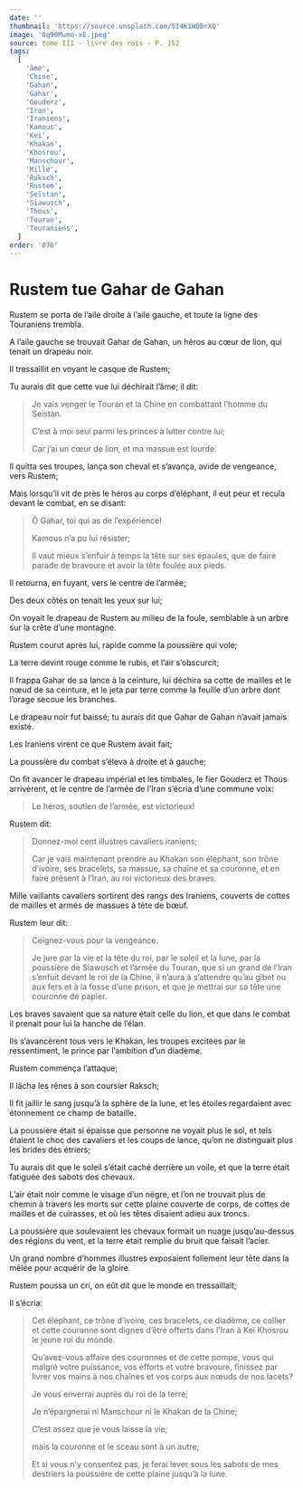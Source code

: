 ```yaml
---
date: ''
thumbnail: 'https://source.unsplash.com/5I4K1WQBrXQ'
image: '0q90Mumo-xE.jpeg'
source: tome III - livre des rois - P. 152
tags:
  [
    'âme',
    'Chine',
    'Gahan',
    'Gahar',
    'Gouderz',
    'Iran',
    'Iraniens',
    'Kamous',
    'Keï',
    'Khakan',
    'Khosrou',
    'Manschour',
    'Mille',
    'Raksch',
    'Rustem',
    'Seïstan',
    'Siawusch',
    'Thous',
    'Touran',
    'Touraniens',
  ]
order: '076'
---
```


# Rustem tue Gahar de Gahan

Rustem se porta de l’aile droite à l’aile gauche, et toute la ligne des Touraniens trembla.

A l’aile gauche se trouvait Gahar de Gahan, un héros au cœur de lion, qui tenait un drapeau noir.

Il tressaillit en voyant le casque de Rustem;

Tu aurais dit que cette vue lui déchirait l’âme; il dit:

> Je vais venger le Touran et la Chine en combattant l’homme du Seïstan.
>
> C’est à moi seul parmi les princes à lutter contre lui;
>
> Car j’ai un cœur de lion, et ma massue est lourde.

Il quitta ses troupes, lança son cheval et s’avança, avide de vengeance, vers Rustem;

Mais lorsqu’il vit de près le héros au corps d’éléphant, il eut peur et recula devant le combat, en se disant:

> Ô Gahar, toi qui as de l’expérience!
>
> Kamous n’a pu lui résister;
>
> Il vaut mieux s’enfuir à temps la tête sur ses épaules, que de faire parade de bravoure et avoir la tête foulée aux pieds.

Il retourna, en fuyant, vers le centre de l’armée;

Des deux côtés on tenait les yeux sur lui;

On voyait le drapeau de Rustem au milieu de la foule, semblable à un arbre sur la crête d’une montagne.

Rustem courut après lui, rapide comme la poussière qui vole;

La terre devint rouge comme le rubis, et l’air s’obscurcit;

Il frappa Gahar de sa lance à la ceinture, lui déchira sa cotte de mailles et le nœud de sa ceinture, et le jeta par terre comme la feuille d’un arbre dont l’orage secoue les branches.

Le drapeau noir fut baissé; tu aurais dit que Gahar de Gahan n’avait jamais existé.

Les Iraniens virent ce que Rustem avait fait;

La poussière du combat s’éleva à droite et à gauche;

On fit avancer le drapeau impérial et les timbales, le fier Gouderz et Thous arrivèrent, et le centre de l’armée de l’Iran s’écria d’une commune voix:

> Le héros, soutien de l’armée, est victorieux!

Rustem dit:

> Donnez-moi cent illustres cavaliers iraniens;
>
> Car je vais maintenant prendre au Khakan son éléphant, son trône d’ivoire, ses bracelets, sa massue, sa chaîne et sa couronne, et en faire présent à l’Iran, au roi victorieux des braves.

Mille vaillants cavaliers sortirent des rangs des Iraniens, couverts de cottes de mailles et armés de massues à tête de bœuf.

Rustem leur dit:

> Ceignez-vous pour la vengeance.
>
> Je jure par la vie et la tête du roi, par le soleil et la lune, par la poussière de Siawusch et l’armée du Touran, que si un grand de l’Iran s’enfuit devant le roi de la Chine, il n’aura à s’attendre qu’au gibet ou aux fers et à la fosse d’une prison, et que je mettrai sur sa tête une couronne de papier.

Les braves savaient que sa nature était celle du lion, et que dans le combat il prenait pour lui la hanche de l’élan.

Ils s’avancèrent tous vers le Khakan, les troupes excitées par le ressentiment, le prince par l’ambition d’un diadème.

Rustem commença l’attaque;

Il lâcha les rênes à son coursier Raksch;

Il fit jaillir le sang jusqu’à la sphère de la lune, et les étoiles regardaient avec étonnement ce champ de bataille.

La poussière était si épaisse que personne ne voyait plus le sol, et tels étaient le choc des cavaliers et les coups de lance, qu’on ne distinguait plus les brides des étriers;

Tu aurais dit que le soleil s’était caché derrière un voile, et que la terre était fatiguée des sabots des chevaux.

L’air était noir comme le visage d’un nègre, et l’on ne trouvait plus de chemin à travers les morts sur cette plaine couverte de corps, de cottes de mailles et de cuirasses, et où les têtes disaient adieu aux troncs.

La poussière que soulevaient les chevaux formait un nuage jusqu’au-dessus des régions du vent, et la terre était remplie du bruit que faisait l’acier.

Un grand nombre d’hommes illustres exposaient follement leur tête dans la mêlée pour acquérir de la gloire.

Rustem poussa un cri, on eût dit que le monde en tressaillait;

Il s’écria:

> Cet éléphant, ce trône d’ivoire, ces bracelets, ce diadème, ce collier et cette couronne sont dignes d’être offerts dans l’Iran à Keï Khosrou le jeune roi du monde.
>
> Qu’avez-vous affaire des couronnes et de cette pompe, vous qui malgré votre puissance, vos efforts et votre bravoure, finissez par livrer vos mains à nos chaînes et vos corps aux nœuds de nos lacets?
>
> Je vous enverrai auprès du roi de la terre;
>
> Je n’épargnerai ni Manschour ni le Khakan de la Chine;
>
> C’est assez que je vous laisse la vie;
>
> mais la couronne et le sceau sont à un autre;
>
> Et si vous n’y consentez pas, je ferai lever sous les sabots de mes destriers la poussière de cette plaine jusqu’à la lune.
